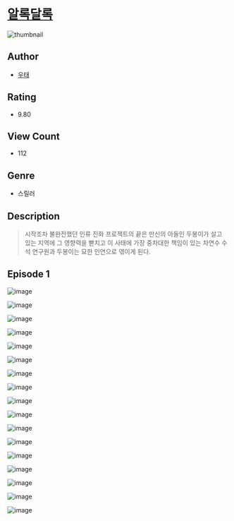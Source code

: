 # [알록달록](https://comic.naver.com/challenge/list?titleId=810079)
![thumbnail](https://image-comic.pstatic.net/user_contents_data/challenge_comic/2023/05/23/357823/upload_3919088470867720504_480x623.jpeg)

## Author
- [우태](https://comic.naver.com/artistTitle?id=357823)

## Rating
- 9.80

## View Count
- 112

## Genre
- 스릴러

## Description
> 시작조차 불완전했던 인류 진화 프로젝트의 끝은 만신의 아들인 두봉이가 살고 있는 지역에 그 영향력을 뻗치고 이 사태에 가장 중차대한 책임이 있는 차연수 수석 연구원과 두봉이는 묘한 인연으로 엮이게 된다.


## Episode 1
![image](https://image-comic.pstatic.net/user_contents_data/challenge_comic/2023/05/23/357823/upload_4122544288609691186.jpeg)

![image](https://image-comic.pstatic.net/user_contents_data/challenge_comic/2023/05/23/357823/upload_4050488022468735280.jpeg)

![image](https://image-comic.pstatic.net/user_contents_data/challenge_comic/2023/05/23/357823/upload_7366031246099899960.jpeg)

![image](https://image-comic.pstatic.net/user_contents_data/challenge_comic/2023/05/23/357823/upload_3559307594561577826.jpeg)

![image](https://image-comic.pstatic.net/user_contents_data/challenge_comic/2023/05/23/357823/upload_7291390680962786657.jpeg)

![image](https://image-comic.pstatic.net/user_contents_data/challenge_comic/2023/05/23/357823/upload_4049078448612140595.jpeg)

![image](https://image-comic.pstatic.net/user_contents_data/challenge_comic/2023/05/23/357823/upload_3617624360664327220.jpeg)

![image](https://image-comic.pstatic.net/user_contents_data/challenge_comic/2023/05/23/357823/upload_3775484564302554676.jpeg)

![image](https://image-comic.pstatic.net/user_contents_data/challenge_comic/2023/05/23/357823/upload_7162240068690719796.jpeg)

![image](https://image-comic.pstatic.net/user_contents_data/challenge_comic/2023/05/23/357823/upload_3689122323973300578.jpeg)

![image](https://image-comic.pstatic.net/user_contents_data/challenge_comic/2023/05/23/357823/upload_3630289853278925670.jpeg)

![image](https://image-comic.pstatic.net/user_contents_data/challenge_comic/2023/05/23/357823/upload_3847253185105508195.jpeg)

![image](https://image-comic.pstatic.net/user_contents_data/challenge_comic/2023/05/23/357823/upload_4123098451009747298.jpeg)

![image](https://image-comic.pstatic.net/user_contents_data/challenge_comic/2023/05/23/357823/upload_4050818755687102512.jpeg)

![image](https://image-comic.pstatic.net/user_contents_data/challenge_comic/2023/05/23/357823/upload_3616501793618866533.jpeg)

![image](https://image-comic.pstatic.net/user_contents_data/challenge_comic/2023/05/23/357823/upload_3978426013254313013.jpeg)

![image](https://image-comic.pstatic.net/user_contents_data/challenge_comic/2023/05/23/357823/upload_7233454342427521638.jpeg)
